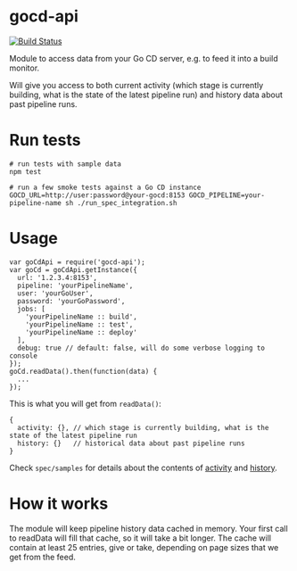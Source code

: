 gocd-api
=======

[![Build Status](https://travis-ci.org/birgitta410/gocd-api.svg?branch=master)](https://travis-ci.org/birgitta410/gocd-api/)

Module to access data from your Go CD server, e.g. to feed it into a build monitor.

Will give you access to both current activity (which stage is currently building, what is the state of the latest pipeline run) and history data about past pipeline runs.

Run tests
======
```
# run tests with sample data
npm test

# run a few smoke tests against a Go CD instance
GOCD_URL=http://user:password@your-gocd:8153 GOCD_PIPELINE=your-pipeline-name sh ./run_spec_integration.sh
```

Usage
======
```
var goCdApi = require('gocd-api');
var goCd = goCdApi.getInstance({
  url: '1.2.3.4:8153',
  pipeline: 'yourPipelineName',
  user: 'yourGoUser',
  password: 'yourGoPassword',
  jobs: [
    'yourPipelineName :: build',
    'yourPipelineName :: test',
    'yourPipelineName :: deploy'
  ],
  debug: true // default: false, will do some verbose logging to console
});
goCd.readData().then(function(data) {
  ...
});

```
This is what you will get from `readData()`:
```
{
  activity: {}, // which stage is currently building, what is the state of the latest pipeline run
  history: {}   // historical data about past pipeline runs
}
```
Check `spec/samples` for details about the contents of [activity](spec/unit/samples/activity.json) and [history](spec/unit/samples/history.json).

How it works
=======
The module will keep pipeline history data cached in memory. Your first call to readData will fill that cache, so it will take a bit longer. The cache will contain at least 25 entries, give or take, depending on page sizes that we get from the feed.